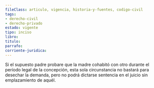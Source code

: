 ```yaml
---
fileClass: articulo, vigencia, historia-y-fuentes, codigo-civil
tags:
- derecho-civil
- derecho-privado
estado: vigente
tipo: inciso
libro:
titulo:
parrafo:
corriente-juridica:
---
```

Si el supuesto padre probare que la madre cohabitó con otro durante el período legal de la concepción, esta sola circunstancia no bastará para desechar la demanda, pero no podrá dictarse sentencia en el juicio sin emplazamiento de aquél.